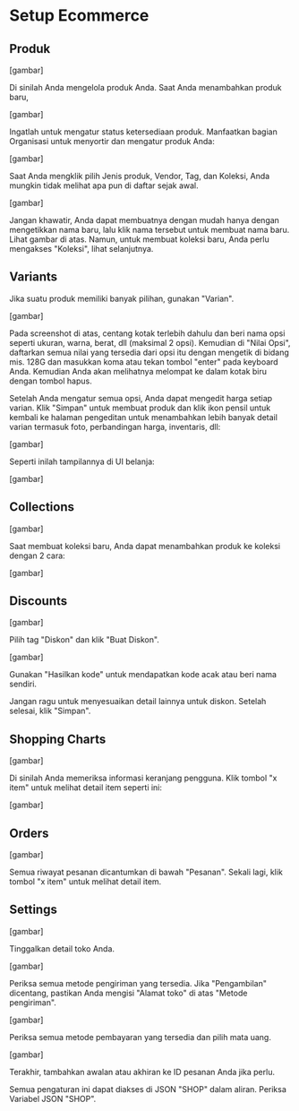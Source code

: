 # Setup Ecommerce

## Produk

[gambar]

Di sinilah Anda mengelola produk Anda. Saat Anda menambahkan produk baru,

[gambar]

Ingatlah untuk mengatur status ketersediaan produk. Manfaatkan bagian Organisasi untuk menyortir dan mengatur produk Anda:

[gambar]

Saat Anda mengklik pilih Jenis produk, Vendor, Tag, dan Koleksi, Anda mungkin tidak melihat apa pun di daftar sejak awal.

[gambar]

Jangan khawatir, Anda dapat membuatnya dengan mudah hanya dengan mengetikkan nama baru, lalu klik nama tersebut untuk membuat nama baru. Lihat gambar di atas. Namun, untuk membuat koleksi baru, Anda perlu mengakses "Koleksi", lihat selanjutnya.

## Variants

Jika suatu produk memiliki banyak pilihan, gunakan "Varian".

[gambar]

Pada screenshot di atas, centang kotak terlebih dahulu dan beri nama opsi seperti ukuran, warna, berat, dll (maksimal 2 opsi). Kemudian di "Nilai Opsi", daftarkan semua nilai yang tersedia dari opsi itu dengan mengetik di bidang mis. 128G dan masukkan koma atau tekan tombol "enter" pada keyboard Anda. Kemudian Anda akan melihatnya melompat ke dalam kotak biru dengan tombol hapus.

Setelah Anda mengatur semua opsi, Anda dapat mengedit harga setiap varian. Klik "Simpan" untuk membuat produk dan klik ikon pensil untuk kembali ke halaman pengeditan untuk menambahkan lebih banyak detail varian termasuk foto, perbandingan harga, inventaris, dll:

[gambar]

Seperti inilah tampilannya di UI belanja:

[gambar]

## Collections

[gambar]

Saat membuat koleksi baru, Anda dapat menambahkan produk ke koleksi dengan 2 cara:

[gambar]

## Discounts

[gambar]

Pilih tag "Diskon" dan klik "Buat Diskon".

[gambar]

Gunakan "Hasilkan kode" untuk mendapatkan kode acak atau beri nama sendiri.

Jangan ragu untuk menyesuaikan detail lainnya untuk diskon. Setelah selesai, klik "Simpan".

## Shopping Charts

[gambar]

Di sinilah Anda memeriksa informasi keranjang pengguna. Klik tombol "x item" untuk melihat detail item seperti ini:

[gambar]

## Orders

[gambar]

Semua riwayat pesanan dicantumkan di bawah "Pesanan". Sekali lagi, klik tombol "x item" untuk melihat detail item.

## Settings

[gambar]

Tinggalkan detail toko Anda.

[gambar]

Periksa semua metode pengiriman yang tersedia. Jika "Pengambilan" dicentang, pastikan Anda mengisi "Alamat toko" di atas "Metode pengiriman".

[gambar]

Periksa semua metode pembayaran yang tersedia dan pilih mata uang.

[gambar]

Terakhir, tambahkan awalan atau akhiran ke ID pesanan Anda jika perlu.

Semua pengaturan ini dapat diakses di JSON "SHOP" dalam aliran. Periksa Variabel JSON "SHOP".

